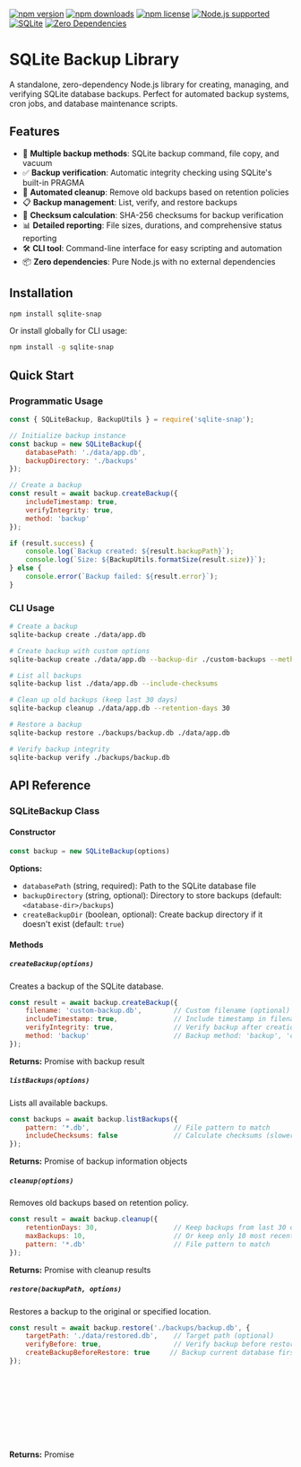 [![npm version](https://badge.fury.io/js/sqlite-snap.svg)](https://badge.fury.io/js/sqlite-snap)
[![npm downloads](https://img.shields.io/npm/dm/sqlite-snap.svg)](https://www.npmjs.com/package/sqlite-snap)
[![npm license](https://img.shields.io/npm/l/sqlite-snap.svg)](https://www.npmjs.com/package/sqlite-snap)
[![Node.js supported](https://img.shields.io/badge/node-%3E%3D16.0.0-brightgreen.svg)](https://nodejs.org/)
[![SQLite](https://img.shields.io/badge/SQLite-3.x-blue.svg)](https://www.sqlite.org/)
[![Zero Dependencies](https://img.shields.io/badge/dependencies-zero-green.svg)](https://www.npmjs.com/package/sqlite-snap)

# SQLite Backup Library

A standalone, zero-dependency Node.js library for creating, managing, and verifying SQLite database backups. Perfect for automated backup systems, cron jobs, and database maintenance scripts.

## Features

- 🚀 **Multiple backup methods**: SQLite backup command, file copy, and vacuum
- ✅ **Backup verification**: Automatic integrity checking using SQLite's built-in PRAGMA
- 🧹 **Automated cleanup**: Remove old backups based on retention policies
- 📋 **Backup management**: List, verify, and restore backups
- 🔐 **Checksum calculation**: SHA-256 checksums for backup verification
- 📊 **Detailed reporting**: File sizes, durations, and comprehensive status reporting
- 🛠️ **CLI tool**: Command-line interface for easy scripting and automation
- 📦 **Zero dependencies**: Pure Node.js with no external dependencies

## Installation

```bash
npm install sqlite-snap
```

Or install globally for CLI usage:

```bash
npm install -g sqlite-snap
```

## Quick Start

### Programmatic Usage

```javascript
const { SQLiteBackup, BackupUtils } = require('sqlite-snap');

// Initialize backup instance
const backup = new SQLiteBackup({
    databasePath: './data/app.db',
    backupDirectory: './backups'
});

// Create a backup
const result = await backup.createBackup({
    includeTimestamp: true,
    verifyIntegrity: true,
    method: 'backup'
});

if (result.success) {
    console.log(`Backup created: ${result.backupPath}`);
    console.log(`Size: ${BackupUtils.formatSize(result.size)}`);
} else {
    console.error(`Backup failed: ${result.error}`);
}
```

### CLI Usage

```bash
# Create a backup
sqlite-backup create ./data/app.db

# Create backup with custom options
sqlite-backup create ./data/app.db --backup-dir ./custom-backups --method copy

# List all backups
sqlite-backup list ./data/app.db --include-checksums

# Clean up old backups (keep last 30 days)
sqlite-backup cleanup ./data/app.db --retention-days 30

# Restore a backup
sqlite-backup restore ./backups/backup.db ./data/app.db

# Verify backup integrity
sqlite-backup verify ./backups/backup.db
```

## API Reference

### SQLiteBackup Class

#### Constructor

```javascript
const backup = new SQLiteBackup(options)
```

**Options:**
- `databasePath` (string, required): Path to the SQLite database file
- `backupDirectory` (string, optional): Directory to store backups (default: `<database-dir>/backups`)
- `createBackupDir` (boolean, optional): Create backup directory if it doesn't exist (default: `true`)

#### Methods

##### `createBackup(options)`

Creates a backup of the SQLite database.

```javascript
const result = await backup.createBackup({
    filename: 'custom-backup.db',        // Custom filename (optional)
    includeTimestamp: true,              // Include timestamp in filename
    verifyIntegrity: true,               // Verify backup after creation
    method: 'backup'                     // Backup method: 'backup', 'copy', 'vacuum'
});
```

**Returns:** Promise<Object> with backup result

##### `listBackups(options)`

Lists all available backups.

```javascript
const backups = await backup.listBackups({
    pattern: '*.db',                     // File pattern to match
    includeChecksums: false              // Calculate checksums (slower)
});
```

**Returns:** Promise<Array> of backup information objects

##### `cleanup(options)`

Removes old backups based on retention policy.

```javascript
const result = await backup.cleanup({
    retentionDays: 30,                   // Keep backups from last 30 days
    maxBackups: 10,                      // Or keep only 10 most recent backups
    pattern: '*.db'                      // File pattern to match
});
```

**Returns:** Promise<Object> with cleanup results

##### `restore(backupPath, options)`

Restores a backup to the original or specified location.

```javascript
const result = await backup.restore('./backups/backup.db', {
    targetPath: './data/restored.db',    // Target path (optional)
    verifyBefore: true,                  // Verify backup before restore
    createBackupBeforeRestore: true     // Backup current database first
});
```

**Returns:** Promise<Object> with restore results

##### `verifyBackup(backupPath)`

Verifies the integrity of a backup file.

```javascript
const isValid = await backup.verifyBackup('./backups/backup.db');
```

**Returns:** Promise<boolean>

### BackupUtils Class

Utility functions for formatting and validation.

#### Static Methods

##### `formatSize(bytes)`

Formats file size in human-readable format.

```javascript
const size = BackupUtils.formatSize(1048576); // "1.00 MB"
```

##### `formatDuration(milliseconds)`

Formats duration in human-readable format.

```javascript
const duration = BackupUtils.formatDuration(5000); // "5.00s"
```

##### `validateDatabase(databasePath)`

Validates SQLite database integrity.

```javascript
const isValid = await BackupUtils.validateDatabase('./data/app.db');
```

## CLI Reference

### Commands

#### `create <database>`

Creates a backup of the specified database.

```bash
sqlite-backup create ./data/app.db [options]
```

**Options:**
- `--backup-dir <dir>`: Directory to store backups
- `--filename <name>`: Custom filename for backup
- `--no-timestamp`: Don't include timestamp in filename
- `--no-verify`: Skip backup verification
- `--method <method>`: Backup method (backup, copy, vacuum)

#### `list <database>`

Lists all backups for the specified database.

```bash
sqlite-backup list ./data/app.db [options]
```

**Options:**
- `--backup-dir <dir>`: Directory containing backups
- `--include-checksums`: Include checksums in output (slower)

#### `cleanup <database>`

Cleans up old backups based on retention policy.

```bash
sqlite-backup cleanup ./data/app.db [options]
```

**Options:**
- `--retention-days <days>`: Number of days to keep backups
- `--max-backups <number>`: Maximum number of backups to keep
- `--backup-dir <dir>`: Directory containing backups

#### `restore <backup> <database>`

Restores a backup to a database.

```bash
sqlite-backup restore ./backups/backup.db ./data/app.db [options]
```

**Options:**
- `--target <path>`: Target path for restore
- `--no-verify`: Skip backup verification before restore

#### `verify <backup>`

Verifies backup integrity.

```bash
sqlite-backup verify ./backups/backup.db [options]
```

**Options:**
- `--verbose`: Show detailed information

### Global Options

- `--verbose`: Enable verbose output for all commands

## Backup Methods

### 1. SQLite Backup (Default)

Uses SQLite's built-in `.backup` command. This is the recommended method as it creates a consistent backup even while the database is being used.

```javascript
const result = await backup.createBackup({ method: 'backup' });
```

### 2. File Copy

Simple file copy operation. Fast but may not be consistent if database is being written to during backup.

```javascript
const result = await backup.createBackup({ method: 'copy' });
```

### 3. Vacuum

Uses SQLite's VACUUM command to create a compact backup. Good for reducing file size but slower for large databases.

```javascript
const result = await backup.createBackup({ method: 'vacuum' });
```

## Examples

### Basic Automated Backup Script

```javascript
const { SQLiteBackup } = require('sqlite-snap');

async function dailyBackup() {
    const backup = new SQLiteBackup({
        databasePath: './data/production.db',
        backupDirectory: './backups/daily'
    });

    // Create backup
    const result = await backup.createBackup({
        includeTimestamp: true,
        verifyIntegrity: true
    });

    if (result.success) {
        console.log('✅ Daily backup completed');
        
        // Cleanup old backups (keep 30 days)
        await backup.cleanup({ retentionDays: 30 });
    } else {
        console.error('❌ Daily backup failed:', result.error);
        // Send alert/notification
    }
}

// Run daily backup
dailyBackup();
```

### Scheduled Backup with Cron

Create a backup script and schedule it with cron:

```javascript
// backup-script.js
const { SQLiteBackup, BackupUtils } = require('sqlite-snap');

async function scheduledBackup() {
    const backup = new SQLiteBackup({
        databasePath: process.env.DB_PATH || './data/app.db',
        backupDirectory: process.env.BACKUP_DIR || './backups'
    });

    try {
        const result = await backup.createBackup({
            includeTimestamp: true,
            verifyIntegrity: true,
            method: 'backup'
        });

        if (result.success) {
            console.log(`Backup successful: ${BackupUtils.formatSize(result.size)}`);
            
            // Log to file
            const logEntry = {
                timestamp: new Date().toISOString(),
                success: true,
                size: result.size,
                path: result.backupPath,
                duration: result.duration
            };
            
            require('fs').appendFileSync('./backup.log', JSON.stringify(logEntry) + '\n');
            
            // Cleanup old backups
            await backup.cleanup({ retentionDays: 7 });
            
        } else {
            throw new Error(result.error);
        }
        
    } catch (error) {
        console.error('Backup failed:', error.message);
        process.exit(1);
    }
}

scheduledBackup();
```

Add to crontab for daily backups at 2 AM:
```bash
0 2 * * * /usr/bin/node /path/to/backup-script.js
```

### Backup with Health Monitoring

```javascript
const { SQLiteBackup, BackupUtils } = require('sqlite-snap');

class BackupMonitor {
    constructor(config) {
        this.backup = new SQLiteBackup(config);
        this.alerts = [];
    }

    async performBackupWithMonitoring() {
        const startTime = Date.now();
        
        try {
            // Health check first
            const isHealthy = await BackupUtils.validateDatabase(this.backup.databasePath);
            if (!isHealthy) {
                throw new Error('Database failed health check');
            }

            // Create backup
            const result = await this.backup.createBackup({
                includeTimestamp: true,
                verifyIntegrity: true
            });

            if (!result.success) {
                throw new Error(result.error);
            }

            // Check backup quality
            const backups = await this.backup.listBackups();
            const latestBackup = backups[0];
            
            if (latestBackup.size < (result.size * 0.9)) {
                this.alerts.push('Warning: Backup size significantly smaller than expected');
            }

            // Cleanup
            const cleanupResult = await this.backup.cleanup({ retentionDays: 30 });
            
            return {
                success: true,
                duration: Date.now() - startTime,
                backupInfo: result,
                cleanupInfo: cleanupResult,
                alerts: this.alerts
            };

        } catch (error) {
            return {
                success: false,
                error: error.message,
                duration: Date.now() - startTime,
                alerts: this.alerts
            };
        }
    }
}

// Usage
const monitor = new BackupMonitor({
    databasePath: './data/app.db',
    backupDirectory: './monitored-backups'
});

monitor.performBackupWithMonitoring().then(result => {
    if (result.success) {
        console.log('✅ Monitored backup completed');
        if (result.alerts.length > 0) {
            console.warn('⚠️ Alerts:', result.alerts);
        }
    } else {
        console.error('❌ Monitored backup failed:', result.error);
    }
});
```

## Error Handling

The library provides comprehensive error handling with detailed error messages:

```javascript
try {
    const backup = new SQLiteBackup({
        databasePath: './nonexistent.db'
    });
} catch (error) {
    console.error('Initialization error:', error.message);
    // "Database file not found: ./nonexistent.db"
}

const result = await backup.createBackup();
if (!result.success) {
    console.error('Backup error:', result.error);
    // Handle backup failure
}
```

## Testing

Run the test suite:

```bash
npm test
```

Run examples:

```bash
npm run example
```

## Requirements

- Node.js 16.0.0 or higher
- SQLite3 command-line tool installed and available in PATH
- Read/write permissions for database and backup directories

## Contributing

1. Fork the repository
2. Create a feature branch
3. Add tests for new functionality
4. Ensure all tests pass
5. Submit a pull request

## License

MIT License - see LICENSE file for details.

## Changelog

### Version 1.0.0
- Initial release
- Core backup functionality
- CLI tool
- Comprehensive test suite
- Full documentation
